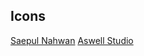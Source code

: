 ## Icons

[Saepul Nahwan](https://www.flaticon.com/authors/saepul-nahwan)
[Aswell Studio](https://www.flaticon.com/authors/aswell-studio)